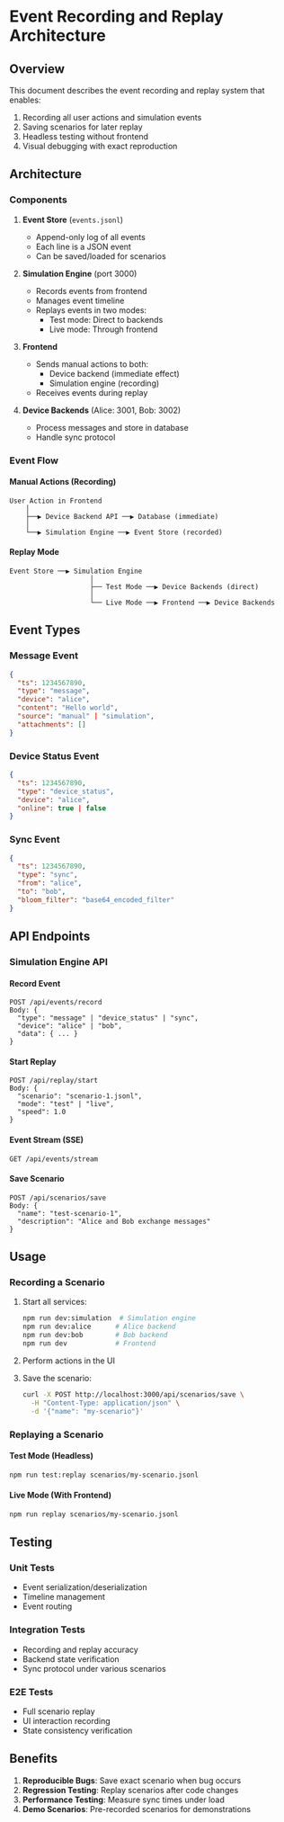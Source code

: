 # Event Recording and Replay Architecture

## Overview

This document describes the event recording and replay system that enables:
1. Recording all user actions and simulation events
2. Saving scenarios for later replay
3. Headless testing without frontend
4. Visual debugging with exact reproduction

## Architecture

### Components

1. **Event Store** (`events.jsonl`)
   - Append-only log of all events
   - Each line is a JSON event
   - Can be saved/loaded for scenarios

2. **Simulation Engine** (port 3000)
   - Records events from frontend
   - Manages event timeline
   - Replays events in two modes:
     - Test mode: Direct to backends
     - Live mode: Through frontend

3. **Frontend**
   - Sends manual actions to both:
     - Device backend (immediate effect)
     - Simulation engine (recording)
   - Receives events during replay

4. **Device Backends** (Alice: 3001, Bob: 3002)
   - Process messages and store in database
   - Handle sync protocol

### Event Flow

#### Manual Actions (Recording)
```
User Action in Frontend
    │
    ├──▶ Device Backend API ──▶ Database (immediate)
    │
    └──▶ Simulation Engine ──▶ Event Store (recorded)
```

#### Replay Mode
```
Event Store ──▶ Simulation Engine
                    │
                    ├── Test Mode ──▶ Device Backends (direct)
                    │
                    └── Live Mode ──▶ Frontend ──▶ Device Backends
```

## Event Types

### Message Event
```json
{
  "ts": 1234567890,
  "type": "message",
  "device": "alice",
  "content": "Hello world",
  "source": "manual" | "simulation",
  "attachments": []
}
```

### Device Status Event
```json
{
  "ts": 1234567890,
  "type": "device_status",
  "device": "alice",
  "online": true | false
}
```

### Sync Event
```json
{
  "ts": 1234567890,
  "type": "sync",
  "from": "alice",
  "to": "bob",
  "bloom_filter": "base64_encoded_filter"
}
```

## API Endpoints

### Simulation Engine API

#### Record Event
```
POST /api/events/record
Body: {
  "type": "message" | "device_status" | "sync",
  "device": "alice" | "bob",
  "data": { ... }
}
```

#### Start Replay
```
POST /api/replay/start
Body: {
  "scenario": "scenario-1.jsonl",
  "mode": "test" | "live",
  "speed": 1.0
}
```

#### Event Stream (SSE)
```
GET /api/events/stream
```

#### Save Scenario
```
POST /api/scenarios/save
Body: {
  "name": "test-scenario-1",
  "description": "Alice and Bob exchange messages"
}
```

## Usage

### Recording a Scenario

1. Start all services:
   ```bash
   npm run dev:simulation  # Simulation engine
   npm run dev:alice      # Alice backend
   npm run dev:bob        # Bob backend
   npm run dev            # Frontend
   ```

2. Perform actions in the UI
3. Save the scenario:
   ```bash
   curl -X POST http://localhost:3000/api/scenarios/save \
     -H "Content-Type: application/json" \
     -d '{"name": "my-scenario"}'
   ```

### Replaying a Scenario

#### Test Mode (Headless)
```bash
npm run test:replay scenarios/my-scenario.jsonl
```

#### Live Mode (With Frontend)
```bash
npm run replay scenarios/my-scenario.jsonl
```

## Testing

### Unit Tests
- Event serialization/deserialization
- Timeline management
- Event routing

### Integration Tests
- Recording and replay accuracy
- Backend state verification
- Sync protocol under various scenarios

### E2E Tests
- Full scenario replay
- UI interaction recording
- State consistency verification

## Benefits

1. **Reproducible Bugs**: Save exact scenario when bug occurs
2. **Regression Testing**: Replay scenarios after code changes
3. **Performance Testing**: Measure sync times under load
4. **Demo Scenarios**: Pre-recorded scenarios for demonstrations